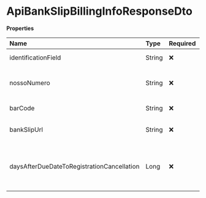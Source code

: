 # ApiBankSlipBillingInfoResponseDto

**Properties**

| Name                                       | Type   | Required | Description                                                        |
| :----------------------------------------- | :----- | :------- | :----------------------------------------------------------------- |
| identificationField                        | String | ❌       | Digitable bill line                                                |
| nossoNumero                                | String | ❌       | Unique identification of the bank slip                             |
| barCode                                    | String | ❌       | Bank slip bar code                                                 |
| bankSlipUrl                                | String | ❌       | URL to download the bank slip                                      |
| daysAfterDueDateToRegistrationCancellation | Long   | ❌       | Days after registration cancellation deadline (only for bank slip) |

<!-- This file was generated by liblab | https://liblab.com/ -->
